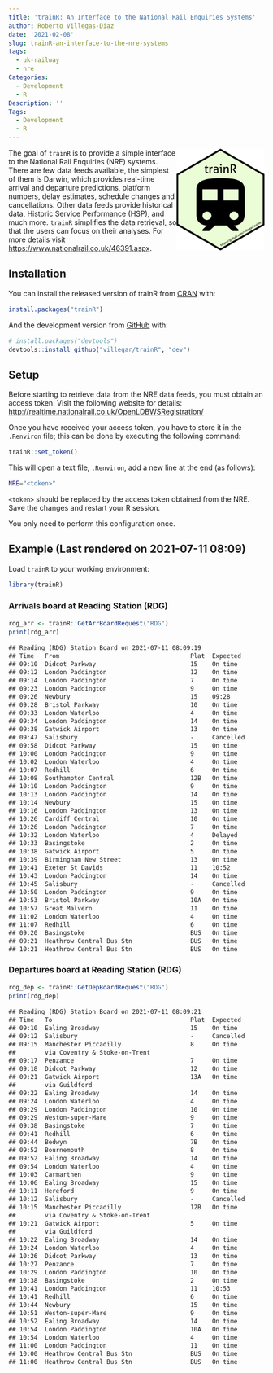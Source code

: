 ```yaml
---
title: 'trainR: An Interface to the National Rail Enquiries Systems'
author: Roberto Villegas-Diaz
date: '2021-02-08'
slug: trainR-an-interface-to-the-nre-systems
tags:
  - uk-railway
  - nre
Categories:
  - Development
  - R
Description: ''
Tags:
  - Development
  - R
---
```


<img src="https://raw.githubusercontent.com/villegar/trainR/main/inst/images/logo.png" alt="logo" align="right" height=200px/>

The goal of `trainR` is to provide a simple interface to the 
National Rail Enquiries (NRE) systems. There are few data feeds 
available, the simplest of them is Darwin, which provides real-time 
arrival and departure predictions, platform numbers, delay estimates, 
schedule changes and cancellations. Other data feeds provide historical 
data, Historic Service Performance (HSP), and much more. `trainR` 
simplifies the data retrieval, so that the users can focus on their 
analyses. For more details visit 
https://www.nationalrail.co.uk/46391.aspx.

## Installation

You can install the released version of trainR from [CRAN](https://CRAN.R-project.org) with:

``` r
install.packages("trainR")
```

And the development version from [GitHub](https://github.com/) with:

``` r
# install.packages("devtools")
devtools::install_github("villegar/trainR", "dev")
```

## Setup
Before starting to retrieve data from the NRE data feeds, you must obtain an access token. 
Visit the following website for details: http://realtime.nationalrail.co.uk/OpenLDBWSRegistration/

Once you have received your access token, you have to store it in the `.Renviron` file; this can be 
done by executing the following command:


```r
trainR::set_token()
```

This will open a text file, `.Renviron`, add a new line at the end (as follows):

```bash
NRE="<token>"
```

`<token>` should be replaced by the access token obtained from the NRE. Save the changes and restart 
your R session.

You only need to perform this configuration once.

## Example (Last rendered on 2021-07-11 08:09)

Load `trainR` to your working environment:

```r
library(trainR)
```

### Arrivals board at Reading Station (RDG)


```r
rdg_arr <- trainR::GetArrBoardRequest("RDG")
print(rdg_arr)
```

```
## Reading (RDG) Station Board on 2021-07-11 08:09:19
## Time   From                                    Plat  Expected
## 09:10  Didcot Parkway                          15    On time
## 09:12  London Paddington                       12    On time
## 09:14  London Paddington                       7     On time
## 09:23  London Paddington                       9     On time
## 09:26  Newbury                                 15    09:28
## 09:28  Bristol Parkway                         10    On time
## 09:33  London Waterloo                         4     On time
## 09:34  London Paddington                       14    On time
## 09:38  Gatwick Airport                         13    On time
## 09:47  Salisbury                               -     Cancelled
## 09:58  Didcot Parkway                          15    On time
## 10:00  London Paddington                       9     On time
## 10:02  London Waterloo                         4     On time
## 10:07  Redhill                                 6     On time
## 10:08  Southampton Central                     12B   On time
## 10:10  London Paddington                       9     On time
## 10:13  London Paddington                       14    On time
## 10:14  Newbury                                 15    On time
## 10:16  London Paddington                       13    On time
## 10:26  Cardiff Central                         10    On time
## 10:26  London Paddington                       7     On time
## 10:32  London Waterloo                         4     Delayed
## 10:33  Basingstoke                             2     On time
## 10:38  Gatwick Airport                         5     On time
## 10:39  Birmingham New Street                   13    On time
## 10:41  Exeter St Davids                        11    10:52
## 10:43  London Paddington                       14    On time
## 10:45  Salisbury                               -     Cancelled
## 10:50  London Paddington                       9     On time
## 10:53  Bristol Parkway                         10A   On time
## 10:57  Great Malvern                           11    On time
## 11:02  London Waterloo                         4     On time
## 11:07  Redhill                                 6     On time
## 09:20  Basingstoke                             BUS   On time
## 09:21  Heathrow Central Bus Stn                BUS   On time
## 10:21  Heathrow Central Bus Stn                BUS   On time
```

### Departures board at Reading Station (RDG)


```r
rdg_dep <- trainR::GetDepBoardRequest("RDG")
print(rdg_dep)
```

```
## Reading (RDG) Station Board on 2021-07-11 08:09:21
## Time   To                                      Plat  Expected
## 09:10  Ealing Broadway                         15    On time
## 09:12  Salisbury                               -     Cancelled
## 09:15  Manchester Piccadilly                   8     On time
##        via Coventry & Stoke-on-Trent           
## 09:17  Penzance                                7     On time
## 09:18  Didcot Parkway                          12    On time
## 09:21  Gatwick Airport                         13A   On time
##        via Guildford                           
## 09:22  Ealing Broadway                         14    On time
## 09:24  London Waterloo                         4     On time
## 09:29  London Paddington                       10    On time
## 09:29  Weston-super-Mare                       9     On time
## 09:38  Basingstoke                             7     On time
## 09:41  Redhill                                 6     On time
## 09:44  Bedwyn                                  7B    On time
## 09:52  Bournemouth                             8     On time
## 09:52  Ealing Broadway                         14    On time
## 09:54  London Waterloo                         4     On time
## 10:03  Carmarthen                              9     On time
## 10:06  Ealing Broadway                         15    On time
## 10:11  Hereford                                9     On time
## 10:12  Salisbury                               -     Cancelled
## 10:15  Manchester Piccadilly                   12B   On time
##        via Coventry & Stoke-on-Trent           
## 10:21  Gatwick Airport                         5     On time
##        via Guildford                           
## 10:22  Ealing Broadway                         14    On time
## 10:24  London Waterloo                         4     On time
## 10:26  Didcot Parkway                          13    On time
## 10:27  Penzance                                7     On time
## 10:29  London Paddington                       10    On time
## 10:38  Basingstoke                             2     On time
## 10:41  London Paddington                       11    10:53
## 10:41  Redhill                                 6     On time
## 10:44  Newbury                                 15    On time
## 10:51  Weston-super-Mare                       9     On time
## 10:52  Ealing Broadway                         14    On time
## 10:54  London Paddington                       10A   On time
## 10:54  London Waterloo                         4     On time
## 11:00  London Paddington                       11    On time
## 10:00  Heathrow Central Bus Stn                BUS   On time
## 11:00  Heathrow Central Bus Stn                BUS   On time
```
